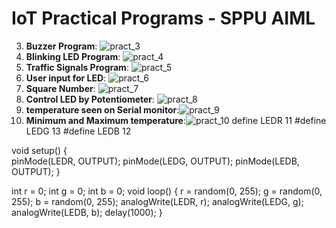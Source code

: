 # IoT Practical Programs - SPPU AIML

3. **Buzzer Program**: ![pract_3](buzzer)
4. **Blinking LED Program**: ![pract_4](blinking)
5. **Traffic Signals Program**: ![pract_5](traffic_signals)
6.  **User input for LED**: ![pract_6](user_input_for_control_LED)
7. **Square Number**: ![pract_7](square_number)
8. **Control LED by Potentiometer**: ![pract_8](potentiometer)
9. **temperature seen on Serial monitor**:![pract_9](temp_pract9)
10. **Minimum and Maximum temperature**:![pract_10](temp_pract10)
define LEDR 11
#define LEDG 13
#define LEDB 12

void setup() {                
  pinMode(LEDR, OUTPUT);
  pinMode(LEDG, OUTPUT);
  pinMode(LEDB, OUTPUT);
}

int r = 0;
int g = 0;
int b = 0;
void loop() {
  r = random(0, 255);
  g = random(0, 255);
  b = random(0, 255);
  analogWrite(LEDR, r);
  analogWrite(LEDG, g);
  analogWrite(LEDB, b);
  delay(1000);
}
